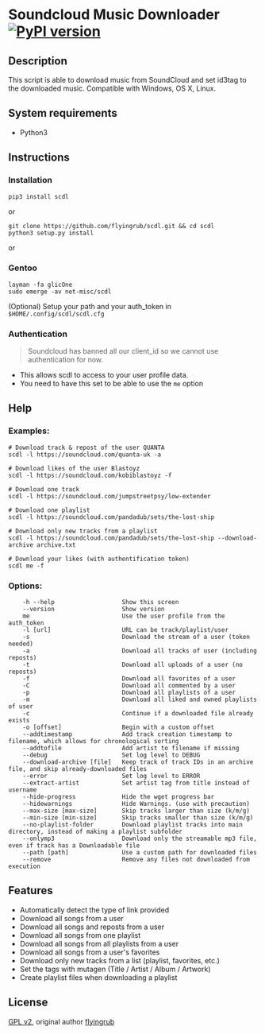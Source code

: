 # Soundcloud Music Downloader [![PyPI version](https://img.shields.io/pypi/v/scdl.svg)](https://pypi.python.org/pypi/scdl/)
## Description

This script is able to download music from SoundCloud and set id3tag to the downloaded music.
Compatible with Windows, OS X, Linux.


## System requirements

* Python3


## Instructions
### Installation
```
pip3 install scdl
```
or
```
git clone https://github.com/flyingrub/scdl.git && cd scdl
python3 setup.py install
```
or

### Gentoo

```
layman -fa glicOne
sudo emerge -av net-misc/scdl
```

(Optional) Setup your path and your auth_token in `$HOME/.config/scdl/scdl.cfg`


### Authentication
> Soundcloud has banned all our client_id so we cannot use authentication for now.

* This allows scdl to access to your user profile data.
* You need to have this set to be able to use the `me` option


## Help
### Examples:
```
# Download track & repost of the user QUANTA
scdl -l https://soundcloud.com/quanta-uk -a

# Download likes of the user Blastoyz
scdl -l https://soundcloud.com/kobiblastoyz -f

# Download one track
scdl -l https://soundcloud.com/jumpstreetpsy/low-extender

# Download one playlist
scdl -l https://soundcloud.com/pandadub/sets/the-lost-ship

# Download only new tracks from a playlist
scdl -l https://soundcloud.com/pandadub/sets/the-lost-ship --download-archive archive.txt

# Download your likes (with authentification token)
scdl me -f
```

### Options:
```
    -h --help                   Show this screen
    --version                   Show version
    me                          Use the user profile from the auth_token
    -l [url]                    URL can be track/playlist/user
    -s                          Download the stream of a user (token needed)
    -a                          Download all tracks of user (including reposts)
    -t                          Download all uploads of a user (no reposts)
    -f                          Download all favorites of a user
    -C                          Download all commented by a user
    -p                          Download all playlists of a user
    -m                          Download all liked and owned playlists of user
    -c                          Continue if a downloaded file already exists
    -o [offset]                 Begin with a custom offset
    --addtimestamp              Add track creation timestamp to filename, which allows for chronological sorting
    --addtofile                 Add artist to filename if missing
    --debug                     Set log level to DEBUG
    --download-archive [file]   Keep track of track IDs in an archive file, and skip already-downloaded files
    --error                     Set log level to ERROR
    --extract-artist            Set artist tag from title instead of username
    --hide-progress             Hide the wget progress bar
    --hidewarnings              Hide Warnings. (use with precaution)
    --max-size [max-size]       Skip tracks larger than size (k/m/g)
    --min-size [min-size]       Skip tracks smaller than size (k/m/g)
    --no-playlist-folder        Download playlist tracks into main directory, instead of making a playlist subfolder
    --onlymp3                   Download only the streamable mp3 file, even if track has a Downloadable file
    --path [path]               Use a custom path for downloaded files
    --remove                    Remove any files not downloaded from execution
```


## Features
* Automatically detect the type of link provided
* Download all songs from a user
* Download all songs and reposts from a user
* Download all songs from one playlist
* Download all songs from all playlists from a user
* Download all songs from a user's favorites
* Download only new tracks from a list (playlist, favorites, etc.)
* Set the tags with mutagen (Title / Artist / Album / Artwork)
* Create playlist files when downloading a playlist


## License

[GPL v2](https://www.gnu.org/licenses/gpl-2.0.txt), original author [flyingrub](https://github.com/flyingrub)
